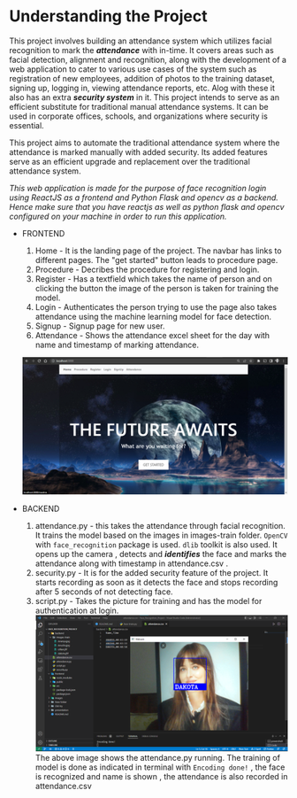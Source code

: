 # Understanding the Project
This project involves building an attendance system which utilizes facial recognition to mark the ***attendance*** with in-time. It covers areas such as facial detection, alignment and recognition, along with the development of a web application to cater to various use cases of the system such as registration of new employees, addition of photos to the training dataset, signing up, logging in, viewing attendance reports, etc. Alog with these it also has an extra ***security system*** in it. This project intends to serve as an efficient substitute for traditional manual attendance systems. It can be used in corporate offices, schools, and organizations where security is essential.

This project aims to automate the traditional attendance system where the attendance is marked manually with added security. Its added features serve as an efficient upgrade and replacement over the traditional attendance system.


_This web application is made for the purpose of face recognition login using ReactJS as a frontend and Python Flask and opencv as a backend. Hence make sure that you have reactjs as well as python flask and opencv configured on your machine in order to run this application._



- FRONTEND
  1. Home -
      It is the landing page of the project. The navbar has links to different pages. The "get started" button leads to procedure page.
  2. Procedure - Decribes the procedure for registering and login.
  3. Register - Has a textfield which takes the name of person and on clicking the button the image of the person is taken for training the model.
  4. Login - Authenticates the person trying to use the page also takes attendance using the machine learning model for face detection.
  5. Signup - Signup page for new user.
  6. Attendance - Shows the attendance excel sheet for the day with name and timestamp of marking attendance.
  
  ![Frontend webpage shown](https://github.com/ananyasingh13/Face-Recognition-Project/blob/main/presentation/image.png)
  

- BACKEND
    1. attendance.py - this takes the attendance through facial recognition. It trains the model based on the images in images-train folder. `OpenCV` with `face_recognition` package is used. `dlib` toolkit is also used. It opens up the camera , detects and ***identifies*** the face and marks the attendance along with timestamp in attendance.csv .
    2. security.py - It is for the added security feature of the project. It starts recording as soon as it detects the face and stops recording after 5 seconds of not detecting face.
    3. script.py - Takes the picture for training and has the model for authentication at login.
    ![Backend](https://github.com/ananyasingh13/Face-Recognition-Project/blob/main/presentation/backend.png)
    The above image shows the attendance.py running. The training of model is done as indicated in terminal with `Encoding done!` , the face is recognized and name is shown , the attendance is also recorded in attendance.csv



